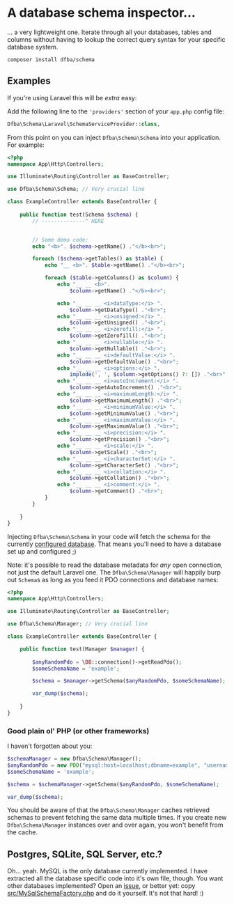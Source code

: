 # A database schema inspector...
... a very lightweight one. Iterate through all your databases, tables and columns without having to lookup the correct query syntax for your specific database system.

```
composer install dfba/schema
```

## Examples

If you're using Laravel this will be _extra_ easy:

Add the following line to the `'providers'` section of your `app.php` config file:
```php
Dfba\Schema\Laravel\SchemaServiceProvider::class,
```

From this point on you can inject `Dfba\Schema\Schema` into your application. For example:
```php
<?php
namespace App\Http\Controllers;

use Illuminate\Routing\Controller as BaseController;

use Dfba\Schema\Schema; // Very crucial line

class ExampleController extends BaseController {
    
	public function test(Schema $schema) {
		// --------------^ HERE


		// Some demo code:
		echo "<b>". $schema->getName() ."</b><br>";

		foreach ($schema->getTables() as $table) {
			echo "__ <b>". $table->getName() ."</b><br>";

			foreach ($table->getColumns() as $column) {
				echo "__ __ <b>". 
					$column->getName() ."</b><br>";

				echo "__ __ __ <i>dataType:</i> ".
					$column->getDataType() ."<br>";
				echo "__ __ __ <i>unsigned:</i> ".
					$column->getUnsigned() ."<br>";
				echo "__ __ __ <i>zerofill:</i> ".
					$column->getZerofill() ."<br>";
				echo "__ __ __ <i>nullable:</i> ".
					$column->getNullable() ."<br>";
				echo "__ __ __ <i>defaultValue:</i> ".
					$column->getDefaultValue() ."<br>";
				echo "__ __ __ <i>options:</i> ".
					implode(', ', $column->getOptions() ?: []) ."<br>";
				echo "__ __ __ <i>autoIncrement:</i> ".
					$column->getAutoIncrement() ."<br>";
				echo "__ __ __ <i>maximumLength:</i> ".
					$column->getMaximumLength() ."<br>";
				echo "__ __ __ <i>minimumValue:</i> ".
					$column->getMinimumValue() ."<br>";
				echo "__ __ __ <i>maximumValue:</i> ".
					$column->getMaximumValue() ."<br>";
				echo "__ __ __ <i>precision:</i> ".
					$column->getPrecision() ."<br>";
				echo "__ __ __ <i>scale:</i> ".
					$column->getScale() ."<br>";
				echo "__ __ __ <i>characterSet:</i> ".
					$column->getCharacterSet() ."<br>";
				echo "__ __ __ <i>collation:</i> ".
					$column->getCollation() ."<br>";
				echo "__ __ __ <i>comment:</i> ".
					$column->getComment() ."<br>";
			}
		}

	}
}
```

Injecting `Dfba\Schema\Schema` in your code will fetch the schema for the currently [configured database](https://laravel.com/docs/master/database#introduction). That means you'll need to have a database set up and configured ;)

Note: it's possible to read the database metadata for _any_ open connection, not just the default Laravel one. The `Dfba\Schema\Manager` will happily burp out `Schema`s as long as you feed it PDO connections and database names:
```php
<?php
namespace App\Http\Controllers;

use Illuminate\Routing\Controller as BaseController;

use Dfba\Schema\Manager; // Very crucial line

class ExampleController extends BaseController {

	public function test(Manager $manager) {
		
		$anyRandomPdo = \DB::connection()->getReadPdo();
		$someSchemaName = 'example';

		$schema = $manager->getSchema($anyRandomPdo, $someSchemaName);

		var_dump($schema);
		
	}
}
```

### Good plain ol' PHP (or other frameworks)
I haven't forgotten about you:
```php
$schemaManager = new Dfba\Schema\Manager();
$anyRandomPdo = new PDO("mysql:host=localhost;dbname=example", "username", "password");
$someSchemaName = 'example';

$schema = $schemaManager->getSchema($anyRandomPdo, $someSchemaName);

var_dump($schema);
```

You should be aware of that the `Dfba\Schema\Manager` caches retrieved schemas to prevent fetching the same data multiple times. If you create new `Dfba\Schema\Manager` instances over and over again, you won't benefit from the cache.

## Postgres, SQLite, SQL Server, etc.?
Oh... yeah. MySQL is the only database currently implemented. I have extracted all the database specific code into it's own file, though. You want other databases implemented? Open an [issue](../../issues), or better yet: copy [src/MySqlSchemaFactory.php](../master/src/MySqlSchemaFactory.php) and do it yourself. It's not that hard! :)
